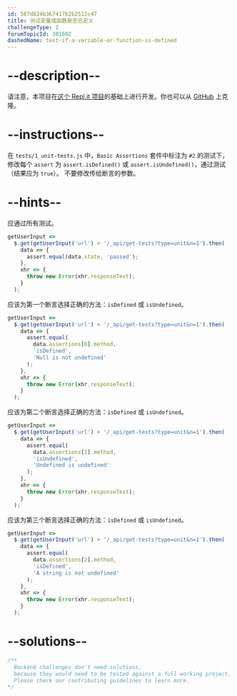 ```yaml
---
id: 587d824b367417b2b2512c47
title: 测试变量或函数是否已定义
challengeType: 2
forumTopicId: 301602
dashedName: test-if-a-variable-or-function-is-defined
---
```


# --description--

请注意，本项目在[这个 Repl.it 项目](https://repl.it/github/freeCodeCamp/boilerplate-mochachai)的基础上进行开发。你也可以从 [GitHub](https://repl.it/github/freeCodeCamp/boilerplate-mochachai) 上克隆。

# --instructions--

在 `tests/1_unit-tests.js` 中，`Basic Assertions` 套件中标注为 `#2` 的测试下，修改每个 `assert` 为 `assert.isDefined()` 或 `assert.isUndefined()`，通过测试（结果应为 `true`）。 不要修改传给断言的参数。

# --hints--

应通过所有测试。

```js
getUserInput =>
  $.get(getUserInput('url') + '/_api/get-tests?type=unit&n=1').then(
    data => {
      assert.equal(data.state, 'passed');
    },
    xhr => {
      throw new Error(xhr.responseText);
    }
  );
```

应该为第一个断言选择正确的方法：`isDefined` 或 `isUndefined`。

```js
getUserInput =>
  $.get(getUserInput('url') + '/_api/get-tests?type=unit&n=1').then(
    data => {
      assert.equal(
        data.assertions[0].method,
        'isDefined',
        'Null is not undefined'
      );
    },
    xhr => {
      throw new Error(xhr.responseText);
    }
  );
```

应该为第二个断言选择正确的方法：`isDefined` 或 `isUndefined`。

```js
getUserInput =>
  $.get(getUserInput('url') + '/_api/get-tests?type=unit&n=1').then(
    data => {
      assert.equal(
        data.assertions[1].method,
        'isUndefined',
        'Undefined is undefined'
      );
    },
    xhr => {
      throw new Error(xhr.responseText);
    }
  );
```

应该为第三个断言选择正确的方法：`isDefined` 或 `isUndefined`。

```js
getUserInput =>
  $.get(getUserInput('url') + '/_api/get-tests?type=unit&n=1').then(
    data => {
      assert.equal(
        data.assertions[2].method,
        'isDefined',
        'A string is not undefined'
      );
    },
    xhr => {
      throw new Error(xhr.responseText);
    }
  );
```

# --solutions--

```js
/**
  Backend challenges don't need solutions, 
  because they would need to be tested against a full working project. 
  Please check our contributing guidelines to learn more.
*/
```
